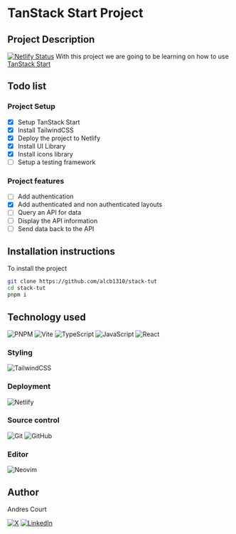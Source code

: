 # TanStack Start Project

## Project Description

[![Netlify Status](https://api.netlify.com/api/v1/badges/39c03cda-f99b-49f6-bbd5-f9c08c9eace8/deploy-status)](https://app.netlify.com/sites/start-tut/deploys)
With this project we are going to be learning on how to use [TanStack Start](https://tanstack.com/start/latest)

## Todo list

### Project Setup

- [x] Setup TanStack Start
- [x] Install TailwindCSS
- [x] Deploy the project to Netlify
- [x] Install UI Library
- [x] Install icons library
- [ ] Setup a testing framework

### Project features

- [ ] Add authentication
- [x] Add authenticated and non authenticated layouts
- [ ] Query an API for data
- [ ] Display the API information
- [ ] Send data back to the API

## Installation instructions

To install the project

```bash
git clone https://github.com/alcb1310/stack-tut
cd stack-tut
pnpm i
```

## Technology used

![PNPM](https://img.shields.io/badge/pnpm-%234a4a4a.svg?style=for-the-badge&logo=pnpm&logoColor=f69220)
![Vite](https://img.shields.io/badge/vite-%23646CFF.svg?style=for-the-badge&logo=vite&logoColor=white)
![TypeScript](https://img.shields.io/badge/typescript-%23007ACC.svg?style=for-the-badge&logo=typescript&logoColor=white)
![JavaScript](https://img.shields.io/badge/javascript-%23323330.svg?style=for-the-badge&logo=javascript&logoColor=%23F7DF1E)
![React](https://img.shields.io/badge/react-%2320232a.svg?style=for-the-badge&logo=react&logoColor=%2361DAFB)

### Styling

![TailwindCSS](https://img.shields.io/badge/tailwindcss-%2338B2AC.svg?style=for-the-badge&logo=tailwind-css&logoColor=white)

### Deployment

![Netlify](https://img.shields.io/badge/netlify-%23000000.svg?style=for-the-badge&logo=netlify&logoColor=#00C7B7)

### Source control

![Git](https://img.shields.io/badge/git-%23F05033.svg?style=for-the-badge&logo=git&logoColor=white)
![GitHub](https://img.shields.io/badge/github-%23121011.svg?style=for-the-badge&logo=github&logoColor=white)

### Editor

![Neovim](https://img.shields.io/badge/NeoVim-%2357A143.svg?&style=for-the-badge&logo=neovim&logoColor=white)

## Author

Andres Court

[![X](https://img.shields.io/badge/X-%23000000.svg?style=for-the-badge&logo=X&logoColor=white)](https://x.com/alcb1310)
[![LinkedIn](https://img.shields.io/badge/linkedin-%230077B5.svg?style=for-the-badge&logo=linkedin&logoColor=white)](https://www.linkedin.com/in/alcb1310)
